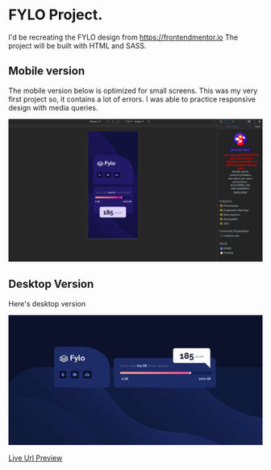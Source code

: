 # FYLO Project.

I'd be recreating the FYLO design from https://frontendmentor.io 
The project will be built with HTML and SASS.

## Mobile version

The mobile version below is optimized for small screens. This was my very first project so, it contains a lot of errors. I was able to practice responsive design with media queries.

<img src="https://github.com/adeleke5140/FYLO/blob/117d1559876f62ee5ac6a8c959b70ec7284fb4c1/mobile-view.png" alt="mobile version">

## Desktop Version
Here's desktop version 

![desktop version](webversionfylo.jpg)

[Live Url Preview](https://fylo-design.netlify.app/)

